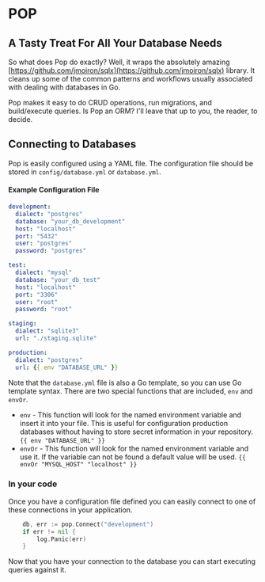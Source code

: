 # POP

## A Tasty Treat For All Your Database Needs

So what does Pop do exactly? Well, it wraps the absolutely amazing [https://github.com/jmoiron/sqlx](https://github.com/jmoiron/sqlx) library. It cleans up some of the common patterns and workflows usually associated with dealing with databases in Go.

Pop makes it easy to do CRUD operations, run migrations, and build/execute queries. Is Pop an ORM? I'll leave that up to you, the reader, to decide.

## Connecting to Databases

Pop is easily configured using a YAML file. The configuration file should be stored in `config/database.yml` or `database.yml`.

#### Example Configuration File

```yaml
development:
  dialect: "postgres"
  database: "your_db_development"
  host: "localhost"
  port: "5432"
  user: "postgres"
  password: "postgres"

test:
  dialect: "mysql"
  database: "your_db_test"
  host: "localhost"
  port: "3306"
  user: "root"
  password: "root"

staging:
  dialect: "sqlite3"
  url: "./staging.sqlite"

production:
  dialect: "postgres"
  url: {{ env "DATABASE_URL" }}
```

Note that the `database.yml` file is also a Go template, so you can use Go template syntax. There are two special functions that are included, `env` and `envOr`.

* `env` - This function will look for the named environment variable and insert it into your file. This is useful for configuration production databases without having to store secret information in your repository. `{{ env "DATABASE_URL" }}`
* `envOr` - This function will look for the named environment variable and use it. If the variable can not be found a default value will be used. `{{ envOr "MYSQL_HOST" "localhost" }}`

### In your code

Once you have a configuration file defined you can easily connect to one of these connections in your application.

```go
	db, err := pop.Connect("development")
	if err != nil {
		log.Panic(err)
	}
```

Now that you have your connection to the database you can start executing queries against it.
